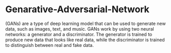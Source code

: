 # Genarative-Adversarial-Network
(GANs) are a type of deep learning model that can be used to generate new data, such as images, text, and music. GANs work by using two neural networks: a generator and a discriminator. The generator is trained to produce new data that looks like real data, while the discriminator is trained to distinguish between real and fake data.
